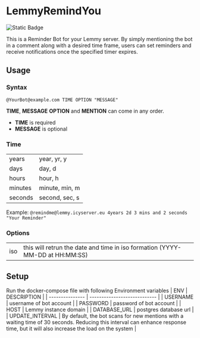 # LemmyRemindYou
![Static Badge](https://img.shields.io/badge/Docker-latest-0db7ed?style=flat&logo=docker&logoColor=0db7ed&link=https%3A%2F%2Fhub.docker.com%2Fr%2Ficeh2%2Flemmyremindyou)

This is a Reminder Bot for your Lemmy server. By simply mentioning the bot in a comment along with a desired time frame, users can set reminders and receive notifications once the specified timer expires.

## Usage
### Syntax
``` @YourBot@example.com TIME OPTION "MESSAGE" ```

**TIME**, **MESSAGE** **OPTION** and **MENTION** can come in any order.
- **TIME** is required 
- **MESSAGE** is optional
### Time
|          |                 |
| -------- | --------------- |
| years    | year, yr, y     |
| days     | day, d          |
| hours    | hour, h         |
| minutes  | minute, min, m  |
| seconds  | second, sec, s  |

Example: ```@remindme@lemmy.icyserver.eu 4years 2d 3 mins and 2 seconds "Your Reminder"```

### Options
|          |                 |
| -------- | --------------- |
| iso      | this will retrun the date and time in iso formation (YYYY-MM-DD at HH:MM:SS) |


## Setup
Run the docker-compose file with following Environment variables
| ENV             | DESCRIPTION                  |
| --------------- | ---------------------------- | 
| USERNAME        | username of bot account      |
| PASSWORD        | password of bot account      |
| HOST            | Lemmy instance domain        |
| DATABASE_URL    | postgres database url        |
| UPDATE_INTERVAL | By default, the bot scans for new mentions with a waiting time of 30 seconds. Reducing this interval can enhance response time, but it will also increase the load on the system |
